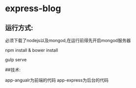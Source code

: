 # express-blog
## 运行方式:

   必须下载了nodejs以及mongod,在运行前得先开启mongod服务器
  
   npm install & bower install
  
   gulp serve

##技术:
  
  app-angualr为前端的代码
  app-express为后台的代码

